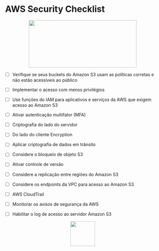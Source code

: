 # AWS Security Checklist

<p align="center">

<img src="https://external-content.duckduckgo.com/iu/?u=https%3A%2F%2Flogos-download.com%2Fwp-content%2Fuploads%2F2016%2F12%2FAmazon_Web_Services_logo_AWS-700x305.png&f=1&nofb=1" width=350 height=153>


</p>

- [ ] Verifique se seus buckets do Amazon S3 usam as políticas corretas e não estão acessíveis ao público

- [ ] Implementar o acesso com menos privilégios

- [ ] Use funções do IAM para aplicativos e serviços da AWS que exigem acesso ao Amazon S3

- [ ] Ativar autenticação multifator (MFA) 

- [ ] Criptografia do lado do servidor

- [ ] Do lado do cliente Encryption 

- [ ] Aplicar criptografia de dados em trânsito

- [ ] Considere o bloqueio de objeto S3

- [ ] Ativar controle de versão

- [ ] Considere a replicação entre regiões do Amazon S3

- [ ] Considere os endpoints da VPC para acesso ao Amazon S3

- [ ] AWS CloudTrail

- [ ] Monitorar os avisos de segurança da AWS

- [ ] Habilitar o log de acesso ao servidor Amazon S3



<p align="center">

<img src="https://external-content.duckduckgo.com/iu/?u=https%3A%2F%2Fwww.michalsons.com%2Fwp-content%2Fuploads%2F2017%2F01%2Fcyber-security-1915626_1280.png&f=1&nofb=1" width=80 height=80>


</p>
